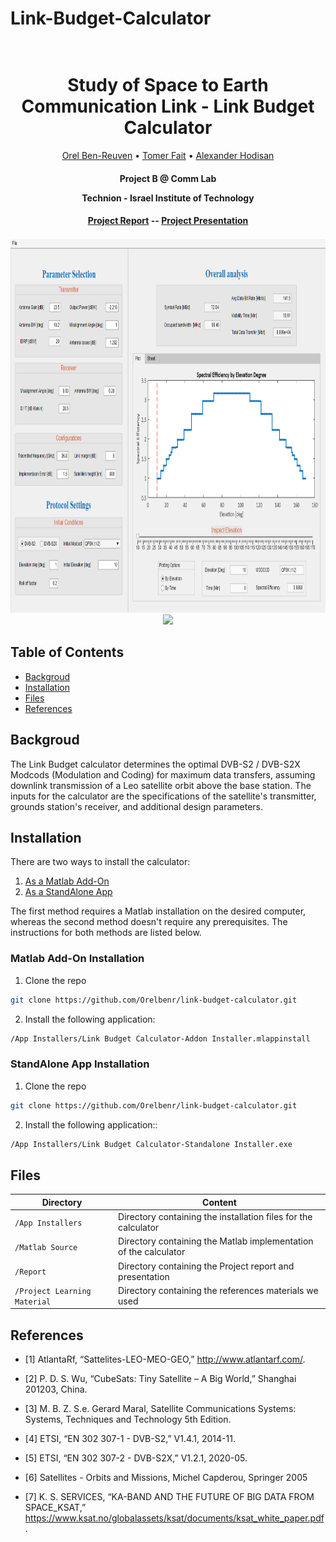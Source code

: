 


# Link-Budget-Calculator
<h1 align="center">
  <br>
 Study of Space to Earth Communication Link - Link Budget Calculator
  <br>
</h1>
  <p align="center">
    <a href="https://github.com/Orelbenr">Orel Ben-Reuven</a> •
    <a href="">Tomer Fait</a> •
    <a href="">Alexander Hodisan</a>
  </p>
<h4 align="center">
<p>Project B @ Comm Lab</p>
<p>Technion - Israel Institute of Technology</p>
</h4>

<h4 align="center">
<a href="https://github.com/Orelbenr/link-budget-calculator/Report/KA_Satellite_Link_Project_Report.pdf">Project Report</a> --
<a href="https://github.com/Orelbenr/link-budget-calculator/Report/KA_Satellite_Link_Project_Presentation.pdf">Project Presentation</a>
</h4>

<p align="center">

<a href="https://github.com/Orelbenr/link-budget-calculator">
    <img src="Images/homePage.png" alt="Logo" height="600">
 </a>

  <img src="https://github.com/Orelbenr/link-budget-calculator/Images/homePage.png" height="600">
</p>

## Table of Contents

* [Backgroud](#backgroud)
* [Installation](#installation)
* [Files](#files)
* [References](#references)


## Backgroud
The Link Budget calculator determines the optimal DVB-S2 / DVB-S2X Modcods (Modulation and Coding) for maximum data transfers, assuming downlink transmission of a  Leo satellite orbit above the base station. 
The inputs for the calculator are the specifications of the satellite's transmitter, grounds station's receiver, and additional design parameters.

## Installation

There are two ways to install the calculator:
1) [As a Matlab Add-On](#matlab-add-on-installation)
2) [As a StandAlone App](#standalone-app-installation)

The first method requires a Matlab installation on the desired computer, whereas the second method doesn't require any prerequisites. The instructions for both methods are listed below.

### Matlab Add-On Installation
1) Clone the repo
```sh
git clone https://github.com/Orelbenr/link-budget-calculator.git
```
2) Install the following application:
```sh
/App Installers/Link Budget Calculator-Addon Installer.mlappinstall
```

### StandAlone App Installation


1) Clone the repo
```sh
git clone https://github.com/Orelbenr/link-budget-calculator.git
```
2) Install the following application::
```sh
/App Installers/Link Budget Calculator-Standalone Installer.exe
```


## Files

|Directory      | Content |
|----------------------|------|
|`/App Installers`| Directory containing the installation files for the calculator|
|`/Matlab Source`| Directory containing the Matlab implementation of the calculator|
|`/Report`| Directory containing the Project report and presentation |
|`/Project Learning Material`| Directory containing the references materials we used|


## References
* [1] AtlantaRf, “Sattelites-LEO-MEO-GEO,” http://www.atlantarf.com/.

* [2] P. D. S. Wu, “CubeSats: Tiny Satellite – A Big World,” Shanghai 201203, China.

* [3] M. B. Z. S.e. Gerard Maral, Satellite Communications Systems: Systems, Techniques and Technology 5th Edition.

* [4] ETSI, “EN 302 307-1 - DVB-S2,” V1.4.1, 2014-11.

* [5] ETSI, “EN 302 307-2 - DVB-S2X,” V1.2.1, 2020-05.

* [6] Satellites - Orbits and Missions, Michel Capderou, Springer 2005

* [7] K. S. SERVICES, “KA-BAND AND THE FUTURE OF BIG DATA FROM SPACE_KSAT,” https://www.ksat.no/globalassets/ksat/documents/ksat_white_paper.pdf.